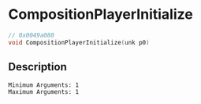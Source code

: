 # CompositionPlayerInitialize
```c
// 0x0049a080
void CompositionPlayerInitialize(unk p0)
```
## Description
```
Minimum Arguments: 1
Maximum Arguments: 1
```
